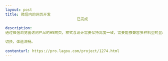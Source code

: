 ```yaml
---                
layout: post       
title: 微信内的网页开发
                                已完成
           
description: 
通过微信浏览器访问产品的H5网页，样式与设计需要保持高度一致，需要能够兼容多种机型的显示。

切换，体验流畅。
     
contenturl: https://pro.lagou.com/project/1274.html      
---                 
```

